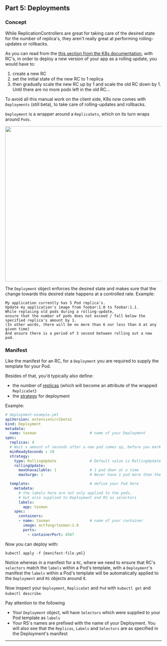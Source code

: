 ## Part 5: Deployments


### Concept ###

While ReplicationControllers are great for taking care of the desired state for the number of replica's, they aren't really great at performing rolling-updates or rollbacks.

As you can read from the [this section from the K8s documentation](https://kubernetes.io/docs/concepts/workloads/controllers/replicationcontroller/#rolling-updates), with RC's, in order to deploy a new version of your app as a rolling update, you would have to:

1. create a new RC
2. set the initial state of the new RC to 1 replica
3. then gradually scale the new RC up by 1 and scale the old RC down by 1. Until there are no more pods left in the old RC...

To avoid all this manual work on the client side, K8s now comes with `Deployments` (still beta), to take care of rolling-updates and rollbacks.

`Deployment` is a wrapper around a `ReplicaSets`, which on its turn wraps around `Pods`.

<img src="https://github.com/actfong/k8s-workshop/blob/master/k8s-deployment.png?raw=true" width="900" height="500"/>

The `Deployment` object enforces the desired state and makes sure that the change towards this desired state happens at a controlled rate.
Example:

```
My application currently has 5 Pod replica's.
Update my application's image from foobar:1.0 to foobar:1.1.
While replacing old pods during a rolling-update,
ensure that the number of pods does not exceed / fall below the specified replica's amount by 1.
(In other words, there will be no more than 6 nor less than 4 at any given time)
And ensure there is a period of 3 second between rolling out a new pod.
```


### Manifest ###

Like the manifest for an RC, for a `Deployment` you are required to supply the template for your Pod.

Besides of that, you'd typically also define:
- the number of [replicas](https://kubernetes.io/docs/concepts/workloads/controllers/deployment/#replicas) (which will become an attribute of the wrapped `ReplicaSet`)
- the [strategy](https://kubernetes.io/docs/concepts/workloads/controllers/deployment/#strategy) for deployment

Example:

```yml
# deployment-example.yml
apiVersion: extensions/v1beta1
kind: Deployment
metadata:
  name: tasman                        # name of your Deployment
spec:
  replicas: 4
  # Wait x amount of seconds after a new pod comes up, before you mark a pod as ready and move on
  minReadySeconds : 10
  strategy:
    type: RollingUpdate               # Default value is RollingUpdate
    rollingUpdate:
      maxUnavailable: 1               # 1 pod down at a time
      maxSurge: 1                     # Never have 1 pod more than the specifed replicas-amount

  template:                           # define your Pod here
    metadata:
      # the labels here are not only applied to the pods,
      # but also supplied to Deployment and RS as selectors
      labels:
        app: tasman
    spec:
      containers:
      - name: tasman                  # name of your container
        image: actfong/tasman:1.0
        ports:
          - containerPort: 4567
```

Now you can deploy with:
```
kubectl apply -f {manifest-file.yml}
```

Notice whereas in a manifest for a `RC`, where we need to ensure that RC's `selectors` match the `labels` within a Pod's template, with a `Deployment`'s manifest the `labels` within a Pod's template will be automatically applied to the `Deployment` and `RS` objects around it.

Now inspect your `Deployment`, `ReplicaSet` and `Pod` with `kubectl get` and `kubectl describe`.

Pay attention to the following

- Your `Deployment` object, will have `Selectors` which were supplied to your Pod template as `labels`
- Your RS's names are prefixed with the name of your Deployment. You will also see that the `Replicas`, `Labels` and `Selectors` are as specified in the Deployment's manifest

---
